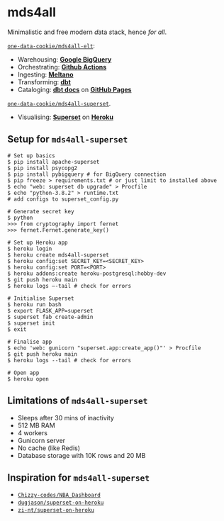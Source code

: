 # mds4all
Minimalistic and free *m*odern *d*ata *s*tack, hence *for all*.

[`one-data-cookie/mds4all-elt`](https://github.com/one-data-cookie/mds4all-elt):
- Warehousing: [**Google BigQuery**](https://cloud.google.com/bigquery/)
- Orchestrating: [**Github Actions**](https://github.com/features/actions)
- Ingesting: [**Meltano**](https://meltano.com/)
- Transforming: [**dbt**](https://www.getdbt.com/)
- Cataloging: [**dbt docs**](https://www.getdbt.com/docs/) on [**GitHub Pages**](https://pages.github.com/)

[`one-data-cookie/mds4all-superset`](https://github.com/one-data-cookie/mds4all-superset).
- Visualising: [**Superset**](https://superset.apache.org/) on [**Heroku**](https://dashboard.heroku.com/)

## Setup for `mds4all-superset`
```shell
# Set up basics
$ pip install apache-superset
$ pip install psycopg2
$ pip install pybigquery # for BigQuery connection
$ pip freeze > requirements.txt # or just limit to installed above
$ echo "web: superset db upgrade" > Procfile
$ echo "python-3.8.2" > runtime.txt
# add configs to superset_config.py

# Generate secret key
$ python
>>> from cryptography import fernet
>>> fernet.Fernet.generate_key()

# Set up Heroku app
$ heroku login
$ heroku create mds4all-superset
$ heroku config:set SECRET_KEY=<SECRET_KEY>
$ heroku config:set PORT=<PORT>
$ heroku addons:create heroku-postgresql:hobby-dev
$ git push heroku main
$ heroku logs –-tail # check for errors

# Initialise Superset
$ heroku run bash
$ export FLASK_APP=superset
$ superset fab create-admin
$ superset init
$ exit

# Finalise app
$ echo 'web: gunicorn "superset.app:create_app()"' > Procfile
$ git push heroku main
$ heroku logs --tail # check for errors

# Open app
$ heroku open
```

## Limitations of `mds4all-superset`
- Sleeps after 30 mins of inactivity
- 512 MB RAM
- 4 workers
- Gunicorn server
- No cache (like Redis)
- Database storage with 10K rows and 20 MB

## Inspiration for `mds4all-superset`
- [`Chizzy-codes/NBA_Dashboard`](https://github.com/Chizzy-codes/NBA_Dashboard)
- [`dugjason/superset-on-heroku`](https://github.com/dugjason/superset-on-heroku)
- [`zi-nt/superset-on-heroku`](https://github.com/zi-nt/superset-on-heroku)
